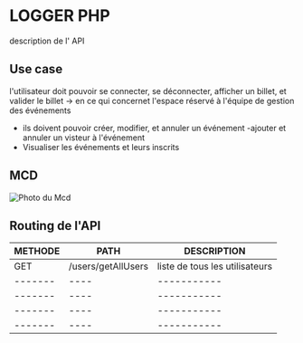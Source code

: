 # LOGGER PHP

description de l' API

## Use case
l'utilisateur doit pouvoir se connecter, se déconnecter, afficher un billet, et valider le billet 
-> en ce qui concernet l'espace réservé à l'équipe de gestion des événements 
- ils doivent pouvoir créer, modifier, et annuler un événement
-ajouter et annuler un visteur à l'événement 
- Visualiser les événements et leurs inscrits 
## MCD

<img src="/Hetic-Project/Billeterie-PHP/blob/Billeterie-Atigou/server/Mcd-Billet.png" alt="Photo du Mcd">

## Routing de l'API

|  METHODE  |  PATH  |  DESCRIPTION  |
|  -------  |  ----  |  -----------  |
|GET|/users/getAllUsers|liste de tous les utilisateurs|
|-------|----|-----------|
|-------|----|-----------|
|-------|----|-----------|
|-------|----|-----------|